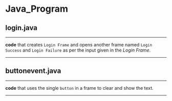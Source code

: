 # Java_Program 
## login.java
-----

**code** that creates `Login Frame` and opens another frame named `Login Success` and `Login Failure` as per the input given in the *Login Frame*.

----
## buttonevent.java
-----
**code** that uses the single `button` in a frame to clear and show the text.
****
